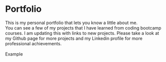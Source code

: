<h1>Portfolio</h1>
This is my personal portfolio that lets you know a little about me.<br>
You can see a few of my projects that I have learned from coding bootcamp courses. I am updating this with links to new projects. Please take a look at my Github page for more projects and my Linkedin profile for more professional achievements.

<br>
<a href="https://matthew-neal.github.io/Portfolio/index.html"></a>

<br>
Example
<br>
<img src="./Portfolio_img.png></img>

